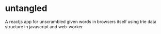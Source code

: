 # untangled
A reactjs app for unscrambled given words in browsers itself using trie data structure in javascript and web-worker
